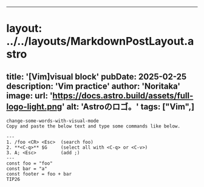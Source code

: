 
---
# layout: ../../layouts/MarkdownPostLayout.astro
title: '[Vim]visual block'
pubDate: 2025-02-25
description: 'Vim practice'
author: 'Noritaka'
image:
    url: 'https://docs.astro.build/assets/full-logo-light.png'
    alt: 'Astroのロゴ。'
tags: ["Vim",]
---

```
change-some-words-with-visual-mode
Copy and paste the below text and type some commands like below.

---
1. /foo <CR> <Esc>  (search foo)
2. **<C-q>** $G     (select all with <C-q> or <C-v>)
3. A; <Esc>         (add ;)
---
const foo = "foo"
const bar = "a"
const footer = foo + bar
TIP26
